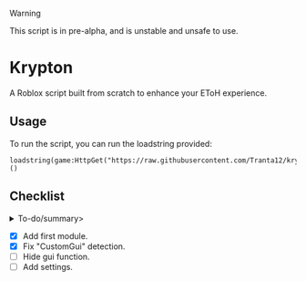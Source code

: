 > [!WARNING]
> This script is in pre-alpha, and is unstable and unsafe to use.

# Krypton
A Roblox script built from scratch to enhance your EToH experience.  
## Usage
To run the script, you can run the loadstring provided:
```
loadstring(game:HttpGet("https://raw.githubusercontent.com/Tranta12/krypton/refs/heads/main/MainScript.lua"))()
```

## Checklist
<details>

<summary>To-do/summary>
  
- [x] Add first module.
- [x] Fix "CustomGui" detection.
- [ ] Hide gui function.
- [ ] Add settings.

</details>
